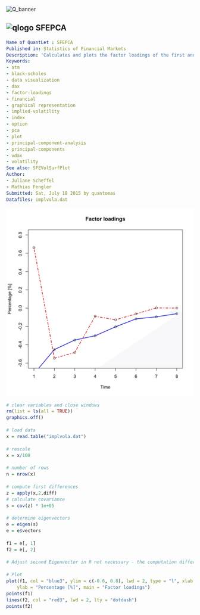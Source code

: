 
![Q_banner](https://github.com/QuantLet/Styleguide-and-Validation-procedure/blob/master/pictures/banner.png)

## ![qlogo](https://github.com/QuantLet/Styleguide-and-Validation-procedure/blob/master/pictures/qloqo.png) **SFEPCA**

```yaml
Name of QuantLet : SFEPCA
Published in: Statistics of Financial Markets
Description: 'Calculates and plots the factor loadings of the first and second principal components of implied DAX volatilities at the money.'
Keywords:
- atm
- black-scholes
- data visualization
- dax
- factor-loadings
- financial
- graphical representation
- implied-volatility
- index
- option
- pca
- plot
- principal-component-analysis
- principal-components
- vdax
- volatility
See also: SFEVolSurfPlot
Author:
- Juliane Scheffel
- Mathias Fengler
Submitted: Sat, July 18 2015 by quantomas
Datafiles: implvola.dat
```

![Picture1](SFEPCA-1.png)


```r
# clear variables and close windows
rm(list = ls(all = TRUE))
graphics.off()

# load data
x = read.table("implvola.dat")

# rescale
x = x/100

# number of rows
n = nrow(x)

# compute first differences
z = apply(x,2,diff)
# calculate covariance
s = cov(z) * 1e+05

# determine eigenvectors
e = eigen(s)
e = e$vectors

f1 = e[, 1]
f2 = e[, 2]

# Adjust second Eigenvector in R not necessary - the computation differs from R to Matlab 

# Plot
plot(f1, col = "blue3", ylim = c(-0.6, 0.8), lwd = 2, type = "l", xlab = "Time", 
    ylab = "Percentage [%]", main = "Factor loadings")
points(f1)
lines(f2, col = "red3", lwd = 2, lty = "dotdash")
points(f2) 
```

